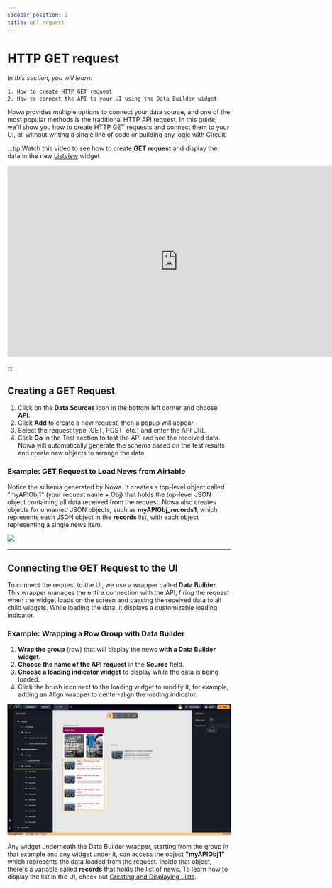 ```yaml
---
sidebar_position: 1
title: GET request
---
```


# HTTP GET request

*In this section, you will learn:*
```
1. How to create HTTP GET request 
2. How to connect the API to your UI using the Data Builder widget
```

Nowa provides multiple options to connect your data source, and one of the most popular methods is the traditional HTTP API request. In this guide, we'll show you how to create HTTP GET requests and connect them to your UI, all without writing a single line of code or building any logic with Circuit.

:::tip
Watch this video to see how to create **GET request** and display the data in the new [Listview](../ui/widgets/widget_desc/listview.md) widget

<iframe width="767" height="431" src="https://www.youtube.com/embed/_ko4iKVXVuA" title="Display WordPress Blogs in Your App Using ListView and REST API | Nowa tutorial" frameborder="0" allow="accelerometer; autoplay; clipboard-write; encrypted-media; gyroscope; picture-in-picture; web-share" referrerpolicy="strict-origin-when-cross-origin" allowfullscreen></iframe>

:::


## Creating a GET Request

1.  Click on the **Data Sources** icon in the bottom left corner and choose **API**.
2.  Click **Add** to create a new request, then a popup will appear.
3.  Select the request type (GET, POST, etc.) and enter the API URL.
4.  Click **Go** in the Test section to test the API and see the received data. Nowa will automatically generate the schema based on the test results and create new objects to arrange the data.


### Example: GET Request to Load News from Airtable

Notice the schema generated by Nowa. It creates a top-level object called "myAPIObj1" (your request name + Obj) that holds the top-level JSON object containing all data received from the request. Nowa also creates objects for unnamed JSON objects, such as **myAPIObj_records1**, which represents each JSON object in the **records** list, with each object representing a single news item.

![](./img/add_get_request.gif)

---


## Connecting the GET Request to the UI

To connect the request to the UI, we use a wrapper called **Data Builder**. This wrapper manages the entire connection with the API, firing the request when the widget loads on the screen and passing the received data to all child widgets. While loading the data, it displays a customizable loading indicator.

### Example: Wrapping a Row Group with Data Builder

1.  **Wrap the group** (row) that will display the news **with a Data Builder widget.**
2.  **Choose the name of the API request** in the **Source** field.
3.  **Choose a loading indicator widget** to display while the data is being loaded.
4.  Click the brush icon next to the loading widget to modify it, for example, adding an Align wrapper to center-align the loading indicator.

![](./img/add_data_builder.gif)

Any widget underneath the Data Builder wrapper, starting from the group in that example and any widget under it, can access the object **"myAPIObj1"** which represents the data loaded from the request. Inside that object, there's a variable called **records** that holds the list of news. To learn how to display the list in the UI, check out [Creating and Displaying Lists](../variables/lists.md).









